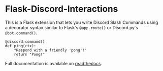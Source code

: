 # Flask-Discord-Interactions

This is a Flask extension that lets you write Discord Slash Commands using a decorator syntax similar to Flask's `@app.route()` or Discord.py's `@bot.command()`.

```
@discord.command()
def ping(ctx):
    "Respond with a friendly 'pong'!"
    return "Pong!"
```

Full documentation is available on [readthedocs](https://flask-discord-interactions.readthedocs.io/).